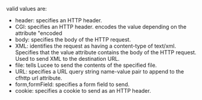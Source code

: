 valid values are:
- header: specifies an HTTP header. 
- CGI: specifies an HTTP header. encodes the value depending on the attribute "encoded
- body: specifies the body of the HTTP request.
- XML: identifies the request as having a content-type of text/xml. Specifies that the value attribute contains the body of the HTTP request. Used to send XML to the destination URL.
- file: tells Lucee to send the contents of the specified file. 
- URL: specifies a URL query string name-value pair to append to the cfhttp url attribute.
- form,formField: specifies a form field to send. 
- cookie: specifies a cookie to send as an HTTP header. 
			
			
			
			
			